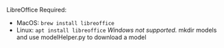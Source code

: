 LibreOffice Required:
- MacOS: `brew install libreoffice`
- Linux: `apt install libreoffice`
*Windows not supported.*
mkdir models and use modelHelper.py to download a model

